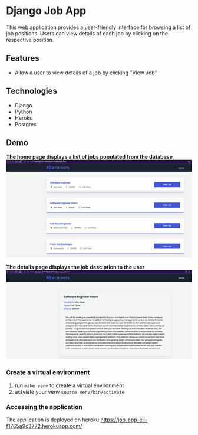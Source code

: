 # Django Job App 

This web application provides a user-friendly interface for browsing a list of job positions. Users can view details of each job by clicking on the respective position.

## Features
- Allow a user to view details of a job by clicking "View Job"

## Technologies
- Django
- Python
- Heroku
- Postgres

## Demo
**The home page displays a list of jobs populated from the database**
![Home Page](/static/image/home.png)

**The details page displays the job desciption to the user**
![Details Page](/static/image/details.png)


### Create a virtual environment
1. run `make venv` to create a virtual environment
2. actviate your venv `source venv/bin/activate`

### Accessing the application
The application is deployed on heroku 
https://job-app-cli-f1765a9c3772.herokuapp.com/